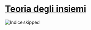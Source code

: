 # [Teoria degli insiemi](Teoria%20degli%20insiemi.md)

![Indice skipped](Teoria%20degli%20insiemi#Indice%20skipped)